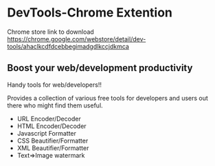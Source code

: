 # DevTools-Chrome Extention

Chrome store link to download
https://chrome.google.com/webstore/detail/dev-tools/ahaclkcdfdcebbegimadgdlkccjdkmca



## Boost your web/development productivity
Handy tools for web/developers!!

Provides a collection of various free tools for developers and users out there who might find them useful.

- URL Encoder/Decoder
- HTML Encoder/Decoder
- Javascript Formatter
- CSS Beautifier/Formatter
- XML Beautifier/Formatter
- Text=>Image watermark
